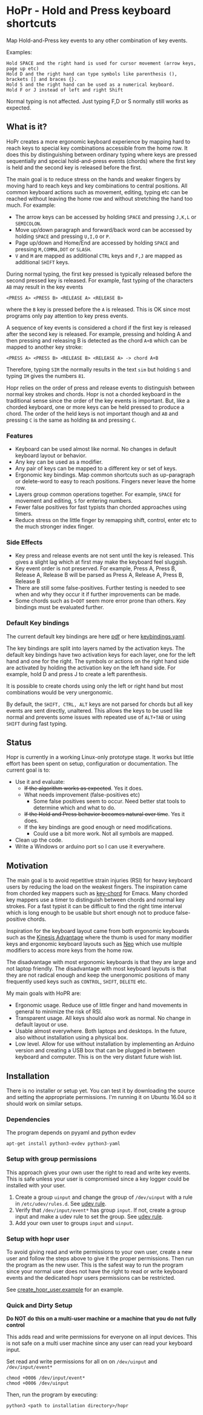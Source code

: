 # HoPr - Hold and Press keyboard shortcuts
Map Hold-and-Press key events to any other combination of key events.

Examples:

    Hold SPACE and the right hand is used for cursor movement (arrow keys, page up etc)
    Hold D and the right hand can type symbols like parenthesis (), brackets [] and braces {}.
    Hold S and the right hand can be used as a numerical keyboard.
    Hold F or J instead of left and right Shift

Normal typing is not affected. Just typing F,D or S normally still works as expected.

## What is it?
HoPr creates a more ergonomic keyboard experience by mapping hard to reach keys to special key combinations accessible from the home row. It does this by distinguishing between ordinary typing where keys are pressed sequentially and special hold-and-press events (chords) where the first key is held and the second key is released before the first. 

The main goal is to reduce stress on the hands and weaker fingers by moving hard to reach keys and key combinations to central positions. All common keyboard actions such as movement, editing, typing etc can be reached without leaving the home row and without stretching the hand too much. For example:

* The arrow keys can be accessed by holding `SPACE` and pressing `J,K,L` or `SEMICOLON`. 
* Move up/down paragraph and forward/back word can be accessed by holding `SPACE` and pressing `U,I,O` or `P`.
* Page up/down and Home/End are accessed by holding `SPACE` and pressing `M,COMMA,DOT` or `SLASH`.
* `V` and `M` are mapped as additional `CTRL` keys and `F,J` are mapped as additional `SHIFT` keys.


During normal typing, the first key pressed is typically released before the second pressed key is released. For example, fast typing of the characters `AB` may result in the key events

    <PRESS A> <PRESS B> <RELEASE A> <RELEASE B>

where the `B` key is pressed before the `A` is released. This is OK since most programs only pay attention to key press events.

A sequence of key events is considered a chord if the first key is released after the second key is released. For example, pressing and holding A and then pressing and releasing B is detected as the chord `A+B` which can be mapped to another key stroke:

    <PRESS A> <PRESS B> <RELEASE B> <RELEASE A> -> chord A+B
    
Therefore, typing `SIM` the normally results in the text `sim` but holding `S` and typing `IM` gives the numbers `81`.

Hopr relies on the order of press and release events to distinguish between normal key strokes and chords. Hopr is not a chorded keyboard in the traditional sense since the order of the key events is important. But, like a chorded keyboard, one or more keys can be held pressed to produce a chord. 
The order of the held keys is not important though and `AB` and pressing `C` is the same as holding `BA` and pressing `C`. 


### Features

* Keyboard can be used almost like normal. No changes in default keyboard layout or behavior.
* Any key can be used as a modifier. 
* Any pair of keys can be mapped to a different key or set of keys. 
* Ergonomic key bindings. Map common shortcuts such as up-paragraph or delete-word to easy to reach positions. Fingers never leave the home row. 
* Layers group common operations together. For example, `SPACE` for movement and editing, `S` for entering numbers.
* Fewer false positives for fast typists than chorded approaches using timers.
* Reduce stress on the little finger by remapping shift, control, enter etc to the much stronger index finger.

### Side Effects

* Key press and release events are not sent until the key is released. This gives a slight lag which at first may make the keyboard feel sluggish.
* Key event order is not preserved. For example, Press A, Press B, Release A, Release B will be parsed as Press A, Release A, Press B, Release B
* There are still some false-positives. Further testing is needed to see when and why they occur it if further improvements can be made.
* Some chords such as `D+DOT` seem more error prone than others. Key bindings must be evaluated further.

### Default Key bindings
The current default key bindings are here [pdf](doc/kbdlayout.pdf) or here [keybindings.yaml](config/keybindings.yaml).

The key bindings are split into layers named by the activation keys. The default key bindings have two activation keys for each layer, one for the left hand and one for the right. The symbols or actions on the right hand side are activated by holding the activation key on the left hand side. For example, hold D and press J to create a left parenthesis.

It is possible to create chords using only the left or right hand but most combinations would be very unergonomic. 

By default, the `SHIFT, CTRL, ALT` keys are not parsed for chords but all key events are sent directly, unaltered. This allows the keys to be used like normal and prevents some issues with repeated use of `ALT+TAB` or using `SHIFT` during fast typing.

## Status
Hopr is currently in a working Linux-only prototype stage. It works but little effort has been spent on setup, configuration or documentation. The current goal is to:

* Use it and evaluate:
    * ~~If the algorithm works as expected~~. Yes it does.
    * What needs improvement (false-positives etc)
        * Some false positives seem to occur. Need better stat tools to determine which and what to do.
    * ~~If the Hold and Press behavior becomes natural over time~~. Yes it does.
    * If the key bindings are good enough or need modifications.
        * Could use a bit more work. Not all symbols are mapped.
* Clean up the code.
* Write a Windows or arduino port so I can use it everywhere.




## Motivation
The main goal is to avoid repetitive strain injuries (RSI) for heavy keyboard users by reducing the load on the weakest fingers. The inspiration came from chorded key mappers such as [key-chord](https://www.emacswiki.org/emacs/KeyChord) for Emacs. Many chorded key mappers use a timer to distinguish between chords and normal key strokes. For a fast typist it can be difficult to find the right time interval which is long enough to be usable but short enough not to produce false-positive chords. 

Inspiration for the keyboard layout came from both ergonomic keyboards such as the [Kinesis Advantage](https://www.kinesis-ergo.com/shop/advantage2/) where the thumb is used for many modifier keys and ergonomic keyboard layouts such as [Neo](https://neo-layout.org/index_en.html) which use multiple modifiers to access more keys from the home row.

The disadvantage with most ergonomic keyboards is that they are large and not laptop friendly. The disadvantage with most keyboard layouts is that they are not radical enough and keep the unergonomic positions of many frequently used keys such as `CONTROL`, `SHIFT`, `DELETE` etc.

My main goals with HoPR are:

* Ergonomic usage. Reduce use of little finger and hand movements in general to minimize the risk of RSI.
* Transparent usage. All keys should also work as normal. No change in default layout or use. 
* Usable almost everywhere. Both laptops and desktops. In the future, also without installation using a physical box.
* Low level. Allow for use without installation by implementing an Arduino version and creating a USB box that can be plugged in between keyboard and computer. This is on the very distant future wish list.

## Installation

There is no installer or setup yet. You can test it by downloading the source and setting the appropriate permissions. I'm running it on Ubuntu 16.04 so it should work on similar setups.

### Dependencies
The program depends on pyyaml and python evdev 

    apt-get install python3-evdev python3-yaml


### Setup with group permissions

This approach gives your own user the right to read and write key events. This is safe unless your user is compromised since a key logger could be installed with your user.

1. Create a group `uinput` and change the group of `/dev/uinput` with a rule in `/etc/udev/rules.d`. See [udev rule](script/misc/91_hopr.rules).
1. Verify that `/dev/input/event*` has group `input`. If not, create a group input and make a udev rule to set the group. See [udev rule](script/misc/91_hopr.rules).
1. Add your own user to groups `input` and `uinput`.


### Setup with hopr user

To avoid giving read and write permissions to your own user, create a new user and follow the steps above to give it the proper permissions. Then run the program as the new user. This is the safest way to run the program since your normal user does not have the right to read or write keyboard events and the dedicated hopr users permissions can be restricted.

See [create_hopr_user.example](script/misc/create_hopr_user.example) for an example.

### Quick and Dirty Setup

**Do NOT do this on a multi-user machine or a machine that you do not fully control**

This adds read and write permissions for everyone on all input devices. This is not safe on a multi user machine since any user can read your keyboard input.

Set read and write permissions for all on on `/dev/uinput` and `/dev/input/event*`

    chmod +0006 /dev/input/event*
    chmod +0006 /dev/uinput
   
Then, run the program by executing:

    python3 <path to installation directory>/hopr


